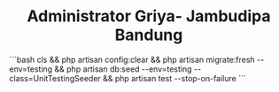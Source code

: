 <h1 align="center"> Administrator Griya- Jambudipa Bandung</h1>
```bash
cls && php artisan config:clear && php artisan migrate:fresh --env=testing && php artisan db:seed --env=testing --class=UnitTestingSeeder && php artisan test --stop-on-failure
```
